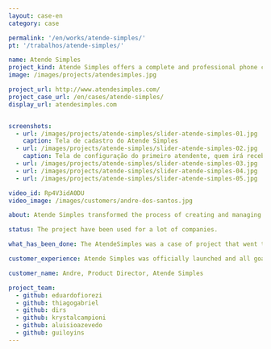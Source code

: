 ```yaml
---
layout: case-en
category: case

permalink: '/en/works/atende-simples/'
pt: '/trabalhos/atende-simples/'

name: Atende Simples
project_kind: Atende Simples offers a complete and professional phone customer support for businesses.
image: /images/projects/atendesimples.jpg

project_url: http://www.atendesimples.com/
project_case_url: /en/cases/atende-simples/
display_url: atendesimples.com


screenshots:
  - url: /images/projects/atende-simples/slider-atende-simples-01.jpg
    caption: Tela de cadastro do Atende Simples
  - url: /images/projects/atende-simples/slider-atende-simples-02.jpg
    caption: Tela de configuração do primeiro atendente, quem irá receber a chamada
  - url: /images/projects/atende-simples/slider-atende-simples-03.jpg
  - url: /images/projects/atende-simples/slider-atende-simples-04.jpg
  - url: /images/projects/atende-simples/slider-atende-simples-05.jpg

video_id: Rp4V3idA0DU
video_image: /images/customers/andre-dos-santos.jpg

about: Atende Simples transformed the process of creating and managing customer support which, in Brazil, used to take weeks, different suppliers and a lot of money, into a simple, fast and self-service task.

status: The project have been used for a lot of companies.

what_has_been_done: The AtendeSimples was a case of project that went to "Projeto Continuado" at first. It was the best solution for this client. The project have been developed by the contribution of our employees plus the great business sense of our client.

customer_experience: Atende Simples was officially launched and all goals are being met. New opportunities have been identified to help our customers improve their business, and adjustments are released weekly.

customer_name: Andre, Product Director, Atende Simples

project_team:
  - github: eduardofiorezi
  - github: thiagogabriel
  - github: dirs
  - github: krystalcampioni
  - github: aluisioazevedo
  - github: guiloyins
---
```

